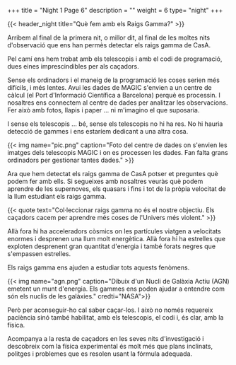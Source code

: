 +++
title = "Night 1 Page 6"
description = ""
weight = 6
type= "night"
+++

{{< header_night title="Què fem amb els Raigs Gamma?" >}}

Arribem al final de la primera nit, o millor dit, al final de les moltes nits d'observació que ens han permès detectar els raigs gamma de CasA.

Pel camí ens hem trobat amb els telescopis i amb el codi de programació, dues eines imprescindibles per als caçadors.

Sense els ordinadors i el maneig de la programació les coses serien més difícils, i més lentes. Avui les dades de MAGIC s'envien a un centre de càlcul (el Port d'Informació Científica a Barcelona) perquè es processin. I nosaltres ens connectem al centre de dades per analitzar les observacions. Fer això amb fotos, llapis i paper ... ni m'imagino el que suposaria.

I sense els telescopis ... bé, sense els telescopis no hi ha res. No hi hauria detecció de gammes i ens estaríem dedicant a una altra cosa.

{{< img name="pic.png" caption="Foto del centre de dades on s'envien les imatges dels telescopis MAGIC i on es processen les dades. Fan falta grans ordinadors per gestionar tantes dades." >}}

Ara que hem detectat els raigs gamma de CasA potser et preguntes què podem fer amb ells. Si segueixes amb nosaltres veuràs què podem aprendre de les supernoves, els quasars i fins i tot de la pròpia velocitat de la llum estudiant els raigs gamma.

{{< quote
    text="Col·leccionar raigs gamma no és el nostre objectiu. Els caçadors cacem per aprendre més coses de l'Univers més violent." >}}

Allà fora hi ha acceleradors còsmics on les partícules viatgen a velocitats enormes i desprenen una llum molt energètica. Allà fora hi ha estrelles que exploten desprenent gran quantitat d'energia i també forats negres que s'empassen estrelles.

Els raigs gamma ens ajuden a estudiar tots aquests fenòmens.

{{< img name="agn.png" caption="Dibuix d'un Nucli de Galàxia Actiu (AGN) emetent un munt d'energia. Els gammes ens poden ajudar a entendre com són els nuclis de les galàxies." credti="NASA">}}

Però per aconseguir-ho cal saber caçar-los. I això no només requereix paciència sinó també habilitat, amb els telescopis, el codi i, és clar, amb la física.

Acompanya a la resta de caçadors en les seves nits d'investigació i descobreix com la física experimental és molt més que plans inclinats, politges i problemes que es resolen usant la fórmula adequada.

